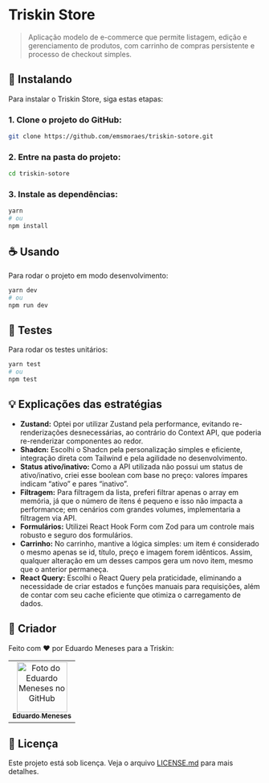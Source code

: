 # Triskin Store

> Aplicação modelo de e-commerce que permite listagem, edição e gerenciamento de produtos, com carrinho de compras persistente e processo de checkout simples.

## 🚀 Instalando

Para instalar o Triskin Store, siga estas etapas:

### 1. Clone o projeto do GitHub:

```sh
git clone https://github.com/emsmoraes/triskin-sotore.git
```

### 2. Entre na pasta do projeto:

```sh
cd triskin-sotore
```

### 3. Instale as dependências:

```sh
yarn
# ou
npm install
```

## ☕ Usando

Para rodar o projeto em modo desenvolvimento:

```sh
yarn dev
# ou
npm run dev
```

## 🧪 Testes

Para rodar os testes unitários:

```sh
yarn test
# ou
npm test
```

## 💡 Explicações das estratégias

- **Zustand:** Optei por utilizar Zustand pela performance, evitando re-renderizações desnecessárias, ao contrário do Context API, que poderia re-renderizar componentes ao redor.
- **Shadcn:** Escolhi o Shadcn pela personalização simples e eficiente, integração direta com Tailwind e pela agilidade no desenvolvimento.
- **Status ativo/inativo:** Como a API utilizada não possui um status de ativo/inativo, criei esse boolean com base no preço: valores ímpares indicam “ativo” e pares “inativo”.
- **Filtragem:** Para filtragem da lista, preferi filtrar apenas o array em memória, já que o número de itens é pequeno e isso não impacta a performance; em cenários com grandes volumes, implementaria a filtragem via API.
- **Formulários:** Utilizei React Hook Form com Zod para um controle mais robusto e seguro dos formulários.
- **Carrinho:** No carrinho, mantive a lógica simples: um item é considerado o mesmo apenas se id, título, preço e imagem forem idênticos. Assim, qualquer alteração em um desses campos gera um novo item, mesmo que o anterior permaneça.
- **React Query:** Escolhi o React Query pela praticidade, eliminando a necessidade de criar estados e funções manuais para requisições, além de contar com seu cache eficiente que otimiza o carregamento de dados.

## 🤝 Criador

Feito com ❤️ por Eduardo Meneses para a Triskin:

<table>
  <tr>
    <td align="center">
      <a href="https://github.com/emsmoraes" title="Eduardo Meneses">
        <img src="https://avatars.githubusercontent.com/u/85969484?s=400&u=b0e89e575a7cb91fc9f8a69e126a9d7587aa9478&v=4" width="100px;" alt="Foto do Eduardo Meneses no GitHub"/><br>
        <sub>
          <b>Eduardo Meneses</b>
        </sub>
      </a>
    </td>
  </tr>
</table>

## 📝 Licença

Este projeto está sob licença. Veja o arquivo [LICENSE.md](LICENSE.md) para mais detalhes.

